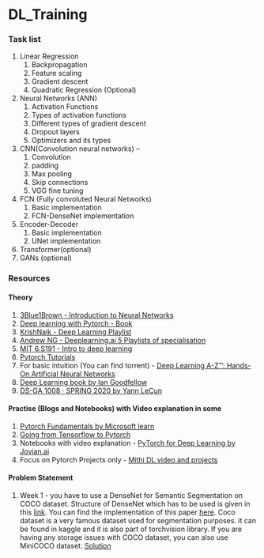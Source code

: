# DL_Training


### Task list
1. Linear Regression
   1. Backpropagation
   1. Feature scaling
   1. Gradient descent
   1. Quadratic Regression (Optional)
1. Neural Networks (ANN)
   1. Activation Functions
   1. Types of activation functions
   1. Different types of gradient descent
   1. Dropout layers
   1. Optimizers and its types
1. CNN(Convolution neural networks) – 
   1. Convolution 
   1. padding 
   1. Max pooling
   1. Skip connections
   1. VGG fine tuning
1. FCN (Fully convoluted Neural Networks)
   1. Basic implementation
   1. FCN-DenseNet implementation
1. Encoder-Decoder
   1. Basic implementation
   1. UNet implementation
1. Transformer(optional)
1. GANs (optional)


### Resources
#### Theory
1. [3Blue1Brown - Introduction to Neural Networks](https://www.youtube.com/playlist?list=PLZHQObOWTQDNU6R1_67000Dx_ZCJB-3pi)
2. [Deep learning with Pytorch - Book](https://pytorch.org/assets/deep-learning/Deep-Learning-with-PyTorch.pdf)
3. [KrishNaik - Deep Learning Playlist](https://www.youtube.com/playlist?list=PLZoTAELRMXVPGU70ZGsckrMdr0FteeRUi)
4. [Andrew NG - Deeplearning.ai 5 Playlists of specialisation](https://www.youtube.com/c/Deeplearningai/playlists)
5. [MIT 6.S191 - Intro to deep learning](http://introtodeeplearning.com/)
6. [Pytorch Tutorials](https://www.youtube.com/playlist?list=PLhhyoLH6IjfxeoooqP9rhU3HJIAVAJ3Vz)
7. For basic intuition (You can find torrent) - [Deep Learning A-Z™: Hands-On Artificial Neural Networks](https://www.udemy.com/course/deeplearning/)
8. [Deep Learning book by Ian Goodfellow](https://www.deeplearningbook.org/)
9. [DS-GA 1008 · SPRING 2020 by Yann LeCun](https://atcold.github.io/pytorch-Deep-Learning/)

#### Practise (Blogs and Notebooks) with Video explanation in some
1. [Pytorch Fundamentals by Microsoft learn](https://docs.microsoft.com/en-us/learn/paths/pytorch-fundamentals/)
2. [Going from Tensorflow to Pytorch](https://pytorch.org/tutorials/beginner/deep_learning_60min_blitz.html)
3. Notebooks with video explanation - [PyTorch for Deep Learning by Jovian.ai](https://www.youtube.com/watch?v=GIsg-ZUy0MY&ab_channel=freeCodeCamp.org)
4. Focus on Pytorch Projects only - [Mithi DL video and projects](https://mithi.github.io/deep-blueberry/)

#### Problem Statement
1. Week 1 - you have to use a DenseNet for Semantic Segmentation on COCO dataset. Structure of DenseNet which has to be used is given in this [link](https://arxiv.org/pdf/1611.09326v3.pdf). You can find the implementation of this paper [here](https://github.com/bfortuner/pytorch_tiramisu). Coco dataset is a very famous dataset used for segmentation purposes. it can be found in kaggle and it is also part of torchvision library. If you are having any storage issues with COCO dataset, you can also use MiniCOCO dataset. [Solution](https://github.com/tanish3/PyTorchCocoSeg_Tiramisu )
